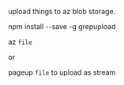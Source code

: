 upload things to az blob storage.


npm install --save -g grepupload

az `file` 

or

pageup `file` to upload as stream


